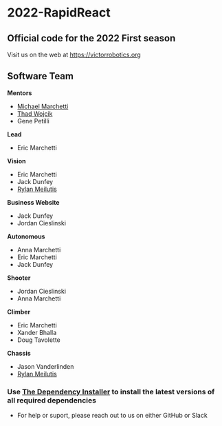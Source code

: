 # 2022-RapidReact
## Official code for the 2022 First season

Visit us on the web at https://victorrobotics.org

## Software Team

**Mentors**
* [Michael Marchetti](https://github.com/mmarchetti)
* [Thad Wojcik](https://github.com/thadwojcik)
* Gene Petilli

**Lead**
* Eric Marchetti

**Vision**
* Eric Marchetti
* Jack Dunfey
* [Rylan Meilutis](https://github.com/rylan-meilutis)

**Business Website**
* Jack Dunfey
* Jordan Cieslinski

**Autonomous**
* Anna Marchetti
* Eric Marchetti
* Jack Dunfey

**Shooter**
* Jordan Cieslinski
* Anna Marchetti

**Climber**
* Eric Marchetti
* Xander Bhalla
* Doug Tavolette

**Chassis**
* Jason Vanderlinden
* [Rylan Meilutis](https://github.com/rylan-meilutis)



### Use [The Dependency Installer](https://rylanswebdav.cf/Team1559%20Stuff/Team-1559-Dependency-Installer.exe) to install the latest versions of all required dependencies
- For help or suport, please reach out to us on either GitHub or Slack

